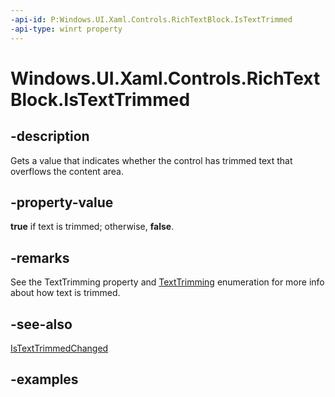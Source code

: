 ```yaml
---
-api-id: P:Windows.UI.Xaml.Controls.RichTextBlock.IsTextTrimmed
-api-type: winrt property
---
```


<!-- Property syntax.
public bool IsTextTrimmed { get; }
-->

# Windows.UI.Xaml.Controls.RichTextBlock.IsTextTrimmed

## -description

Gets a value that indicates whether the control has trimmed text that overflows the content area.

## -property-value

**true** if text is trimmed; otherwise, **false**.

## -remarks

See the TextTrimming property and [TextTrimming](../windows.ui.xaml/texttrimming.md) enumeration for more info about how text is trimmed.

## -see-also

[IsTextTrimmedChanged](richtextblock_istexttrimmedchanged.md)

## -examples
